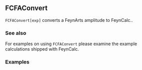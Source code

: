 ##  FCFAConvert 

`FCFAConvert[exp]` converts a FeynArts amplitude to FeynCalc..

###  See also 

For examples on using `FCFAConvert` please examine the example calculations shipped with FeynCalc.

###  Examples 